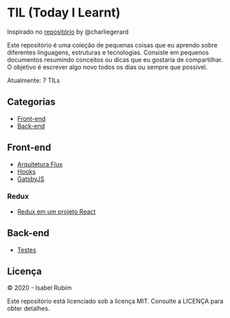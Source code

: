# TIL (Today I Learnt)

Inspirado no [repositório](https://github.com/charliegerard/dev-notes) by @charliegerard

Este repositório é uma coleção de pequenas coisas que eu aprendo sobre diferentes linguagens, estruturas e tecnologias. Consiste em pequenos documentos resumindo conceitos ou dicas que eu gostaria de compartilhar. O objetivo é escrever algo novo todos os dias ou sempre que possível.

Atualmente: 7 TILs

## Categorias

* [Front-end](#front-end)
* [Back-end](#back-end)

## Front-end

* [Arquitetura Flux](../master/frontEnd/ArquiteturaFlux.md)
* [Hooks](../master/frontEnd/Hooks.md)
* [GatsbyJS](../master/frontEnd/GatsbyJS.md)

### Redux

* [Redux em um projeto React](../master/frontEnd/ReduxEmUmProjReact.md)

## Back-end

* [Testes](../master/backEnd/Testes.md)

## Licença

© 2020 - Isabel Rubim

Este repositório está licenciado sob a licença MIT. Consulte a LICENÇA para obter detalhes.
